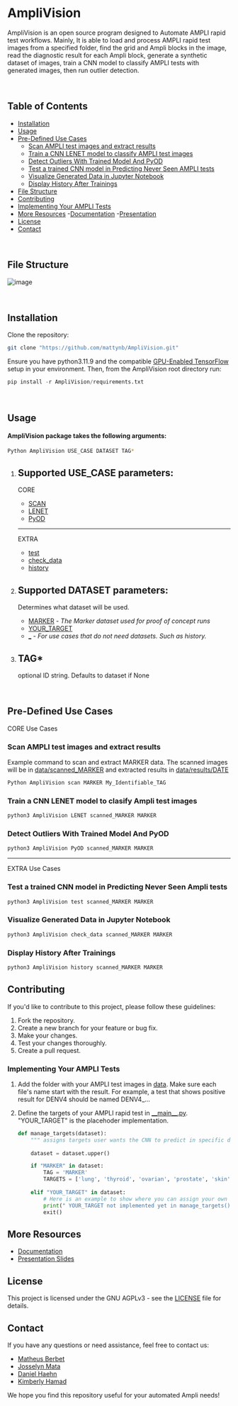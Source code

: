# AmpliVision
AmpliVision is an open source program designed to Automate AMPLI rapid test workflows. Mainly, It is able to load and process AMPLI rapid test images from a specified folder, find the grid and Ampli blocks in the image, read the diagnostic result for each Ampli block, generate a synthetic dataset of images, train a CNN model to classify AMPLI tests with generated images, then run outlier detection. 

<br>

## Table of Contents
- [Installation](#installation)
- [Usage](#usage)
- [Pre-Defined Use Cases](#pre-defined-use-cases)
  - [Scan AMPLI test images and extract results](#scan-ampli-test-images-and-extract-results)
  - [Train a CNN LENET model to classify AMPLI test images](#train-a-cnn-lenet-model-to-clasify-ampli-test-images)
  - [Detect Outliers With Trained Model And PyOD](#detect-outliers-with-trained-model-and-pyod)
  - [Test a trained CNN model in Predicting Never Seen AMPLI tests](#test-a-trained-cnn-model-in-predicting-never-seen-ampli-tests)
  - [Visualize Generated Data in Jupyter Notebook](#visualize-generated-data-in-jupyter-notebook)
  - [Display History After Trainings](#display-history-after-trainings)
- [File Structure](#file-structure)
- [Contributing](#contributing)
- [Implementing Your AMPLI Tests](#implementing-your-ampli-tests)
- [More Resources](#more-resources)
  -[Documentation](#documentation)
  -[Presentation](#presentation)
- [License](#license)
- [Contact](#contact)


<br>

## File Structure
![image](/docs/HighLevel.png)

<br>

## Installation
Clone the repository:
```bash
git clone "https://github.com/mattynb/AmpliVision.git"
```

Ensure you have python3.11.9 and the compatible [GPU-Enabled TensorFlow](https://www.tensorflow.org/install/source#gpu) setup in your environment. Then, from the AmpliVision root directory run:
``` python
pip install -r AmpliVision/requirements.txt
```
<br>

## Usage
#### AmpliVision package takes the following arguments:
``` bash
Python AmpliVision USE_CASE DATASET TAG*
```

1. Supported **USE_CASE** parameters:
    -
    CORE
    - [SCAN](#scan-ampli-test-images-and-extract-results)
    - [LENET](#train-a-cnn-lenet-model-to-clasify-ampli-test-images)
    - [PyOD](#detect-outliers-with-trained-model-and-pyod)
    ___
    EXTRA

    - [test](#test-a-trained-cnn-model-in-predicting-never-seen-ampli-tests)
    - [check_data](#visualize-generated-data-in-jupyter-notebook)
    - [history](#display-history-after-trainings)
2. Supported **DATASET** parameters:
    -
    Determines what dataset will be used.
    - [MARKER]() - *The Marker dataset used for proof of concept runs*
    - [YOUR_TARGET](#implementing-your-AMPLI-tests)
    - [_]() - *For use cases that do not need datasets. Such as history.*
3. **TAG***
    -
    optional ID string. Defaults to dataset if None

<br>

## Pre-Defined Use Cases

CORE Use Cases

### Scan AMPLI test images and extract results
Example command to scan and extract MARKER data. The scanned images will be in [data/scanned_MARKER](./AmpliVision/data/scanned_MARKER/) and extracted results in [data/results/DATE](./AmpliVision/data/results/)
``` bash
Python AmpliVision scan MARKER My_Identifiable_TAG
```
### Train a CNN LENET model to clasify Ampli test images
``` python
python3 AmpliVision LENET scanned_MARKER MARKER
```

### Detect Outliers With Trained Model And PyOD
``` python
python3 AmpliVision PyOD scanned_MARKER MARKER
```
---

EXTRA Use Cases

### Test a trained CNN model in Predicting Never Seen Ampli tests
``` python
python3 AmpliVision test scanned_MARKER MARKER
```

### Visualize Generated Data in Jupyter Notebook
``` python
python3 AmpliVision check_data scanned_MARKER MARKER
```

### Display History After Trainings
``` python
python3 AmpliVision history scanned_MARKER MARKER
```


## Contributing
If you'd like to contribute to this project, please follow these guidelines:

1. Fork the repository.
2. Create a new branch for your feature or bug fix.
3. Make your changes.
4. Test your changes thoroughly.
5. Create a pull request.


### Implementing Your AMPLI Tests

1. Add the folder with your AMPLI test images in [data](./AmpliVision/data/). Make sure each file's name start with the result. For example, a test that shows positive result for DENV4 should be named DENV4_...

2. Define the targets of your AMPLI rapid test in [\_\_main\_\_.py](./AmpliVision/__main__.py). "YOUR_TARGET" is the placehoder implementation.

    ``` python
    def manage_targets(dataset):
        """ assigns targets user wants the CNN to predict in specific datasets """
        
        dataset = dataset.upper()

        if "MARKER" in dataset:    
            TAG = 'MARKER'
            TARGETS = ['lung', 'thyroid', 'ovarian', 'prostate', 'skin', 'control', 'breast']
        
        elif "YOUR_TARGET" in dataset:
            # Here is an example to show where you can assign your own targets to your dataset     
            print(" YOUR_TARGET not implemented yet in manage_targets() [__main__.py file], exiting...")
            exit()

    ```

## More Resources
- [Documentation](https://mattynb.github.io/AmpliVision/docs)
- [Presentation Slides](/docs/ABRCMS_oral_presentation.pdf)

## License
This project is licensed under the GNU AGPLv3 - see the [LICENSE](../LICENSE) file for details.

## Contact
If you have any questions or need assistance, feel free to contact us:
- [Matheus Berbet](mailto:matheus.berbet001@umb.edu)
- [Josselyn Mata](mailto:j.matacalidonio001@umb.edu)
- [Daniel Haehn](mailto:daniel.haehn@umb.edu)
- [Kimberly Hamad](mailto:kim.hamad@umb.edu)

We hope you find this repository useful for your automated Ampli needs!
